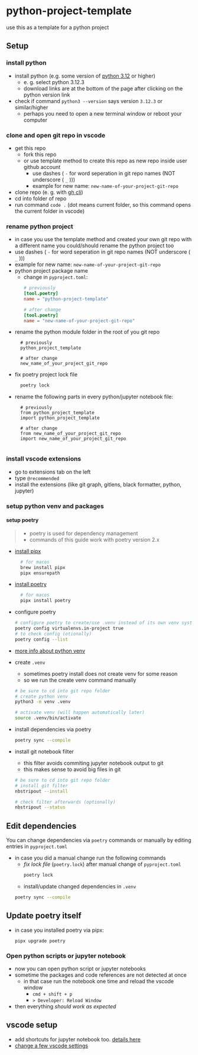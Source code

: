 # python-project-template

use this as a template for a python project


## Setup

### install python

- install python (e.g. some version of [python 3.12](https://www.python.org/downloads/) or higher)
	- e. g. select python 3.12.3
	- download links are at the bottom of the page after clicking on the python version link
- check if command `python3 --version` says version `3.12.3` or similar/higher
	- perhaps you need to open a new terminal window or reboot your computer

### clone and open git repo in vscode

- get this repo
	- fork this repo
	- or use template method to create this repo as new repo inside user github account
		- use dashes ( `-` for word seperation in git repo names (NOT underscore ( `_` )))
		- example for new name: `new-name-of-your-project-git-repo`
- clone repo (e. g. with [gh cli](https://cli.github.com/))
- cd into folder of repo
- run command `code .` (dot means current folder, so this command opens the current folder in vscode)

### rename python project

- in case you use the template method and created your own git repo with a different name you could/should rename the python project too
- use dashes ( `-` for word seperation in git repo names (NOT underscore ( `_` )))
- example for new name: `new-name-of-your-project-git-repo`
- python project package name
	- change in `pyproject.toml`:
		```toml
		# previously
		[tool.poetry]
		name = "python-project-template"

		# after change
		[tool.poetry]
		name = "new-name-of-your-project-git-repo"
		```
- rename the python module folder in the root of you git repo
  ```
	# previously
	python_project_template

	# after change
	new_name_of_your_project_git_repo
- fix poetry project lock file
  ```bash
	poetry lock

- rename the following parts in every python/jupyter notebook file:
  ```
	# previously
	from python_project_template
	import python_project_template

	# after change
	from new_name_of_your_project_git_repo
	import new_name_of_your_project_git_repo


### install vscode extensions

- go to extensions tab on the left
- type `@recommended`
- install the extensions (like git graph, gitlens, black formatter, python, jupyter)

### setup python venv and packages


#### setup poetry

> - poetry is used for dependency management
> - commands of this guide work with poetry version 2.x

- [install pipx](https://pipx.pypa.io/stable/installation/)
  ```bash
	# for macos
	brew install pipx
	pipx ensurepath
	```
- [install poetry](https://python-poetry.org/docs/#installation)
  ```bash
	# for macos
	pipx install poetry
	```
- configure poetry
	```bash
	# configure poetry to create/use .venv instead of its own venv system
	poetry config virtualenvs.in-project true
	# to check config (otionally)
	poetry config --list
	```


- [more info about python venv](https://docs.python.org/3/library/venv.html)
- create `.venv`
	- sometimes poetry install does not create venv for some reason
	- so we run the create venv command manually
	```bash
	# be sure to cd into git repo folder
	# create python venv
	python3 -m venv .venv
	
	# activate venv (will happen automatically later)
	source .venv/bin/activate
- install dependencies via poetry
	```bash
	poetry sync --compile
	```
- install git notebook filter
	- this filter avoids commiting jupyter notebook output to git
	- this makes sense to avoid big files in git
	```bash
	# be sure to cd into git repo folder
	# install git filter
	nbstripout --install

	# check filter afterwards (optionally)
	nbstripout --status
	```

## Edit dependencies

You can change dependencies via `poetry` commands or manually by editing entries in `pyproject.toml`

- in case you did a manual change run the following commands
	- *fix lock file* (`poetry.lock`) after manual change of `pyproject.toml`
		```bash
		poetry lock
		```
	- install/update changed dependencies in `.venv`
	```bash
	poetry sync --compile
	```

## Update poetry itself

- in case you installed poetry via pipx:
	```
	pipx upgrade poetry
	```

### Open python scripts or jupyter notebook

- now you can open python script or jupyter notebooks
- sometime the packages and code references are not detected at once
	- in that case run the notebook one time and reload the vscode window
		- `cmd + shift + p`
		- `> Developer: Reload Window`
- then everything *should work as expected*


## vscode setup

- add shortcuts for jupyter notebook too. [details here](/notes/custom-shortcuts.md)
- [change a few vscode settings](/notes/custom-settings.md)
